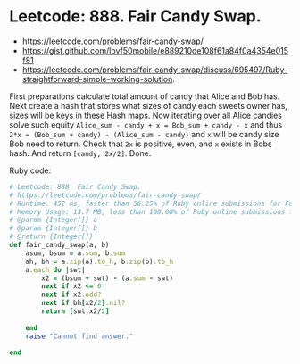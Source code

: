 # Leetcode: 888. Fair Candy Swap.

- https://leetcode.com/problems/fair-candy-swap/
- https://gist.github.com/lbvf50mobile/e889210de108f61a84f0a4354e015f81
- https://leetcode.com/problems/fair-candy-swap/discuss/695497/Ruby-straightforward-simple-working-solution.

First preparations calculate total amount of candy that Alice and Bob has. Next create a hash that stores what sizes of candy each sweets owner has, sizes will be keys in these Hash maps. Now iterating over all Alice candies solve such equity `Alice_sum - candy + x = Bob_sum + candy - x` and thus `2*x = (Bob_sum + candy) - (Alice_sum - candy)` and `x` will be candy size Bob need to return. Check that `2x` is positive, even, and `x` exists in Bobs hash. And return `[candy, 2x/2]`. Done.

Ruby code:
```Ruby
# Leetcode: 888. Fair Candy Swap.
# https://leetcode.com/problems/fair-candy-swap/
# Runtime: 452 ms, faster than 56.25% of Ruby online submissions for Fair Candy Swap.
# Memory Usage: 13.7 MB, less than 100.00% of Ruby online submissions for Fair Candy Swap.
# @param {Integer[]} a
# @param {Integer[]} b
# @return {Integer[]}
def fair_candy_swap(a, b)
    asum, bsum = a.sum, b.sum
    ah, bh = a.zip(a).to_h, b.zip(b).to_h
    a.each do |swt|
        x2 = (bsum + swt) - (a.sum - swt)
        next if x2 <= 0
        next if x2.odd?
        next if bh[x2/2].nil?
        return [swt,x2/2]
        
    end
    raise "Cannot find answer."
    
end
```